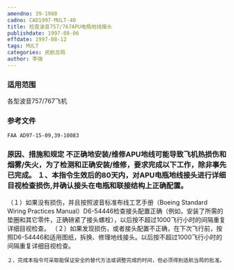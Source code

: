 ```yaml
---
amendno: 39-1988
cadno: CAD1997-MULT-40
title: 检查波音757/767APU电瓶地线接头
publishdate: 1997-08-06
effdate: 1997-08-12
tags: MULT
categories: 民航总局
author: 李强
---
```


### 适用范围 
各型波音757/767飞机

### 参考文件
    FAA AD97-15-09,39-10083 

### 原因、措施和规定 不正确地安装/维修APU地线可能导致飞机热损伤和烟雾/失火，为了检测和正确安装/维修，要求完成以下工作，除非事先已完成。     １、本指令生效后的80天内，对APU电瓶地线接头进行详细目视检查损伤,并确认接头在电瓶和联接结构上正确配置。 
（１）如果没有损伤，并且按照波音标准布线工艺手册（Boeing Standard Wiring  Practices  Manual）D6-54446检查接头配置正确（例如，安装了所需的垫圈和其它零件，正确磅紧了接头螺栓），以后按不超过1000飞行小时的间隔重复详细目视检查。 
        （２）如果发现损伤，或者接头配置不正确，在下次飞行前，按照D6-54446和适用图纸，拆换、修理地线接头。以后按不超过1000飞行小时的间隔重复详细目视检查。 

    ２、完成本指令可采取能保证安全的替代方法或调整完成的时间，但必须得到适航当局的批准。
       
